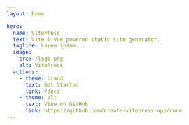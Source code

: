 ```yaml
---
layout: home

hero:
  name: VitePress
  text: Vite & Vue powered static site generator.
  tagline: Lorem ipsum...
  image:
    src: /logo.png
    alt: VitePress
  actions:
    - theme: brand
      text: Get Started
      link: /docs
    - theme: alt
      text: View on GitHub
      link: https://github.com/create-vitepress-app/core
---
```

